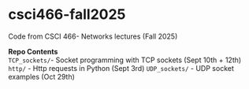 # csci466-fall2025

Code from CSCI 466- Networks lectures (Fall 2025)

**Repo Contents**  
`TCP_sockets/`- Socket programming with TCP sockets (Sept 10th + 12th)  
`http/` - Http requests in Python (Sept 3rd)
`UDP_sockets/` - UDP socket examples (Oct 29th)
